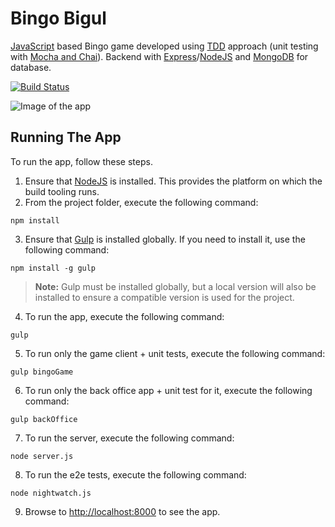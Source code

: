 # Bingo Bigul
[JavaScript](https://www.javascript.com/) based Bingo game developed using [TDD](https://en.wikipedia.org/wiki/Test-driven_development) approach (unit testing with [Mocha and Chai](http://mochajs.org/)). Backend with [Express](https://expressjs.com/)/[NodeJS](https://nodejs.org/en/) and [MongoDB](https://www.mongodb.com/) for database.

[![Build Status](https://img.shields.io/travis/mihailgaberov/es6-bingo-game.svg?style=flat-square)](https://travis-ci.org/mihailgaberov/es6-bingo-game)

![Image of the app](https://github.com/mihailgaberov/es6-bingo-game/blob/master/screenshots/login-form.png)

## Running The App

To run the app, follow these steps.

1. Ensure that [NodeJS](http://nodejs.org/) is installed. This provides the platform on which the build tooling runs.
2. From the project folder, execute the following command:

  ```shell
  npm install
  ```
3. Ensure that [Gulp](http://gulpjs.com/) is installed globally. If you need to install it, use the following command:

  ```shell
  npm install -g gulp
  ```
  > **Note:** Gulp must be installed globally, but a local version will also be installed to ensure a compatible version is used for the project.

4. To run the app, execute the following command:

  ```shell
  gulp
  ```
  
5. To run only the game client + unit tests, execute the following command:

  ```shell
  gulp bingoGame
  ```
  
6. To run only the back office app + unit test for it, execute the following command:

  ```shell
  gulp backOffice
  ```
  
7. To run the server, execute the following command:

  ```shell
  node server.js
  ```
8. To run the e2e tests, execute the following command:

  ```shell
  node nightwatch.js
  ```
9. Browse to [http://localhost:8000](http://localhost:8000) to see the app.
